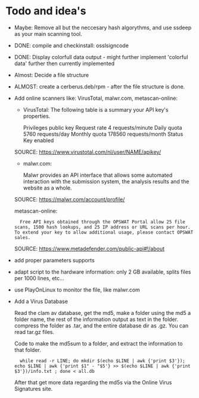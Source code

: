 # Todo and idea's


- Maybe: Remove all but the neccesary hash algorythms, and use ssdeep as your main scanning tool.
- DONE:	compile and checkinstall: osslsigncode
- DONE:	Display colorfull data output - might further implement 'colorful data' further then currently implemented

- Almost: Decide a file structure
- ALMOST: create a cerberus.deb/rpm - after the file structure is done.

- Add online scanners like: VirusTotal, malwr.com, metascan-online:


	 - VirusTotal:  The following table is a summary your API key's properties. 

		Privileges 		public key
		Request rate	4 requests/minute
		Daily quota		5760 requests/day
		Monthly quota	178560 requests/month
		Status 			Key enabled

	SOURCE: https://www.virustotal.com/nl/user/NAME/apikey/

	- malwr.com:

		Malwr provides an API interface that allows some automated interaction with the submission system, the analysis results and the website as a whole.

	SOURCE: https://malwr.com/account/profile/

	metascan-online:

		Free API keys obtained through the OPSWAT Portal allow 25 file scans, 1500 hash lookups, and 25 IP address or URL scans per hour. To extend your key to allow additional usage, please contact OPSWAT sales.

	SOURCE: https://www.metadefender.com/public-api#!/about


- add proper parameters supports
- adapt script to the hardware information: only 2 GB available, splits files per 1000 lines, etc...
- use PlayOnLinux to monitor the file, like malwr.com
- Add a Virus Database

	Read the clam av database, get the md5, make a folder using the md5 a folder name, the rest of the information output as text in the folder. 
	compress the folder as .tar, and the entire database dir as .gz. You can read tar.gz files. 

	Code to make the md5sum to a folder, and extract the information to that folder.

		while read -r LINE; do mkdir $(echo $LINE | awk {'print $3'}); echo $LINE | awk {'print $1" - "$5'} >> $(echo $LINE | awk {'print $3'})/info.txt ; done < all.db

	After that get more data regarding the md5s via the Online Virus Signatures site.
